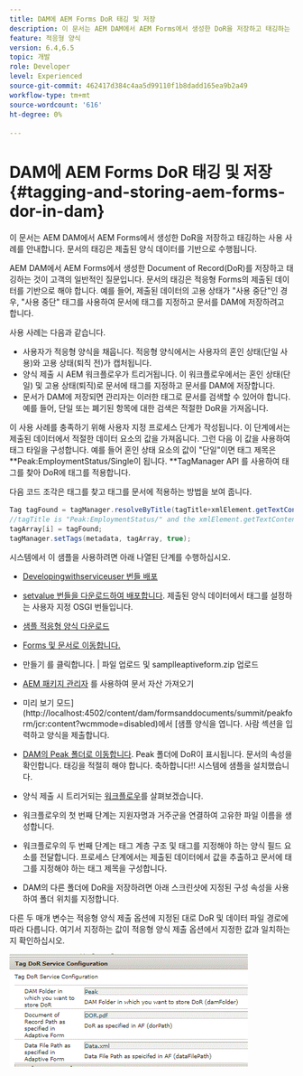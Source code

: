 ```yaml
---
title: DAM에 AEM Forms DoR 태깅 및 저장
description: 이 문서는 AEM DAM에서 AEM Forms에서 생성한 DoR을 저장하고 태깅하는 사용 사례를 안내합니다. 문서의 태깅은 제출된 양식 데이터를 기반으로 수행됩니다.
feature: 적응형 양식
version: 6.4,6.5
topic: 개발
role: Developer
level: Experienced
source-git-commit: 462417d384c4aa5d99110f1b8dadd165ea9b2a49
workflow-type: tm+mt
source-wordcount: '616'
ht-degree: 0%

---
```



# DAM에 AEM Forms DoR 태깅 및 저장 {#tagging-and-storing-aem-forms-dor-in-dam}

이 문서는 AEM DAM에서 AEM Forms에서 생성한 DoR을 저장하고 태깅하는 사용 사례를 안내합니다. 문서의 태깅은 제출된 양식 데이터를 기반으로 수행됩니다.

AEM DAM에서 AEM Forms에서 생성한 Document of Record(DoR)를 저장하고 태깅하는 것이 고객의 일반적인 질문입니다. 문서의 태깅은 적응형 Forms의 제출된 데이터를 기반으로 해야 합니다. 예를 들어, 제출된 데이터의 고용 상태가 &quot;사용 중단&quot;인 경우, &quot;사용 중단&quot; 태그를 사용하여 문서에 태그를 지정하고 문서를 DAM에 저장하려고 합니다.

사용 사례는 다음과 같습니다.

* 사용자가 적응형 양식을 채웁니다. 적응형 양식에서는 사용자의 혼인 상태(단일 사용)와 고용 상태(퇴직 전)가 캡처됩니다.
* 양식 제출 시 AEM 워크플로우가 트리거됩니다. 이 워크플로우에서는 혼인 상태(단일) 및 고용 상태(퇴직)로 문서에 태그를 지정하고 문서를 DAM에 저장합니다.
* 문서가 DAM에 저장되면 관리자는 이러한 태그로 문서를 검색할 수 있어야 합니다. 예를 들어, 단일 또는 폐기된 항목에 대한 검색은 적절한 DoR을 가져옵니다.

이 사용 사례를 충족하기 위해 사용자 지정 프로세스 단계가 작성됩니다. 이 단계에서는 제출된 데이터에서 적절한 데이터 요소의 값을 가져옵니다. 그런 다음 이 값을 사용하여 태그 타일을 구성합니다. 예를 들어 혼인 상태 요소의 값이 &quot;단일&quot;이면 태그 제목은 **Peak:EmploymentStatus/Single이 됩니다. **TagManager API 를 사용하여 태그를 찾아 DoR에 태그를 적용합니다.

다음 코드 조각은 태그를 찾고 태그를 문서에 적용하는 방법을 보여 줍니다.

```java
Tag tagFound = tagManager.resolveByTitle(tagTitle+xmlElement.getTextContent());
//tagTitle is "Peak:EmploymentStatus/" and the xmlElement.getTextContent() will return the value Single. So the tag title becomes Peak:EmploymentStatus/Single. Once the tag is found we put the tag in array and apply the tags to the resource as shown below
tagArray[i] = tagFound;
tagManager.setTags(metadata, tagArray, true);
```

시스템에서 이 샘플을 사용하려면 아래 나열된 단계를 수행하십시오.
* [Developingwithserviceuser 번들 배포](/help/forms/assets/common-osgi-bundles/DevelopingWithServiceUser.jar)

* [setvalue 번들을 다운로드하여 배포합니다](/help/forms/assets/common-osgi-bundles/SetValueApp.core-1.0-SNAPSHOT.jar). 제출된 양식 데이터에서 태그를 설정하는 사용자 지정 OSGI 번들입니다.

* [샘플 적응형 양식 다운로드](assets/tag-and-store-in-dam-assets.zip)

* [Forms 및 문서로 이동합니다.](http://localhost:4502/aem/forms.html/content/dam/formsanddocuments)

* 만들기 를 클릭합니다. | 파일 업로드 및 samplleaptiveform.zip 업로드

* [AEM 패키지 관리자](assets/tag-and-store-in-dam-assets.zip) 를 사용하여 문서 자산 가져오기
* 미리 보기 모드](http://localhost:4502/content/dam/formsanddocuments/summit/peakform/jcr:content?wcmmode=disabled)에서 [샘플 양식을 엽니다. 사람 섹션을 입력하고 양식을 제출합니다.
* [DAM의 Peak 폴더로 이동합니다](http://localhost:4502/assets.html/content/dam/Peak). Peak 폴더에 DoR이 표시됩니다. 문서의 속성을 확인합니다. 태깅을 적절히 해야 합니다.
축하합니다!! 시스템에 샘플을 설치했습니다.

* 양식 제출 시 트리거되는 [워크플로우](http://localhost:4502/editor.html/conf/global/settings/workflow/models/TagAndStoreDoRinDAM.html)를 살펴보겠습니다.
* 워크플로우의 첫 번째 단계는 지원자명과 거주군을 연결하여 고유한 파일 이름을 생성합니다.
* 워크플로우의 두 번째 단계는 태그 계층 구조 및 태그를 지정해야 하는 양식 필드 요소를 전달합니다. 프로세스 단계에서는 제출된 데이터에서 값을 추출하고 문서에 태그를 지정해야 하는 태그 제목을 구성합니다.
* DAM의 다른 폴더에 DoR을 저장하려면 아래 스크린샷에 지정된 구성 속성을 사용하여 폴더 위치를 지정합니다.

다른 두 매개 변수는 적응형 양식 제출 옵션에 지정된 대로 DoR 및 데이터 파일 경로에 따라 다릅니다. 여기서 지정하는 값이 적응형 양식 제출 옵션에서 지정한 값과 일치하는지 확인하십시오.

![태그 도르](assets/tag_dor_service_configuration.gif)

